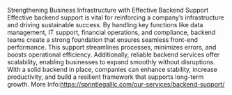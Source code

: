Strengthening Business Infrastructure with Effective Backend Support
Effective backend support is vital for reinforcing a company’s infrastructure and driving sustainable success. 
By handling key functions like data management, IT support, financial operations, and compliance, backend teams create a strong foundation that ensures seamless front-end performance. 
This support streamlines processes, minimizes errors, and boosts operational efficiency. Additionally, reliable backend services offer scalability, enabling businesses to expand smoothly without disruptions. 
With a solid backend in place, companies can enhance stability, increase productivity, and build a resilient framework that supports long-term growth.
More Info:https://sprintlegalllc.com/our-services/backend-support/





